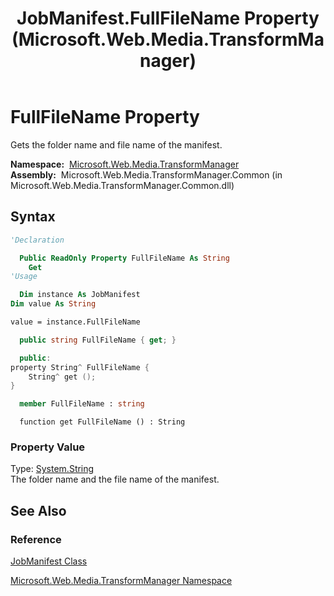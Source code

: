 ﻿---
title: JobManifest.FullFileName Property (Microsoft.Web.Media.TransformManager)
TOCTitle: FullFileName Property
ms:assetid: P:Microsoft.Web.Media.TransformManager.JobManifest.FullFileName
ms:mtpsurl: https://msdn.microsoft.com/en-us/library/microsoft.web.media.transformmanager.jobmanifest.fullfilename(v=VS.90)
ms:contentKeyID: 35520866
ms.date: 06/14/2012
mtps_version: v=VS.90
f1_keywords:
- Microsoft.Web.Media.TransformManager.JobManifest.get_FullFileName
- Microsoft.Web.Media.TransformManager.JobManifest.FullFileName
dev_langs:
- csharp
- jscript
- vb
- FSharp
- cpp
api_location:
- Microsoft.Web.Media.TransformManager.Common.dll
api_name:
- Microsoft.Web.Media.TransformManager.JobManifest.FullFileName
- Microsoft.Web.Media.TransformManager.JobManifest.get_FullFileName
api_type:
- Managed
topic_type:
- apiref
- kbSyntax
product_family_name: VS
ROBOTS: INDEX,FOLLOW
---

# FullFileName Property

Gets the folder name and file name of the manifest.

**Namespace:**  [Microsoft.Web.Media.TransformManager](microsoft-web-media-transformmanager-namespace.md)  
**Assembly:**  Microsoft.Web.Media.TransformManager.Common (in Microsoft.Web.Media.TransformManager.Common.dll)

## Syntax

```vb
'Declaration

  Public ReadOnly Property FullFileName As String
    Get
'Usage

  Dim instance As JobManifest
Dim value As String

value = instance.FullFileName
```

```csharp
  public string FullFileName { get; }
```

```cpp
  public:
property String^ FullFileName {
    String^ get ();
}
```

``` fsharp
  member FullFileName : string
```

```jscript
  function get FullFileName () : String
```

### Property Value

Type: [System.String](https://msdn.microsoft.com/library/s1wwdcbf)  
The folder name and the file name of the manifest.  

## See Also

### Reference

[JobManifest Class](jobmanifest-class-microsoft-web-media-transformmanager.md)

[Microsoft.Web.Media.TransformManager Namespace](microsoft-web-media-transformmanager-namespace.md)

